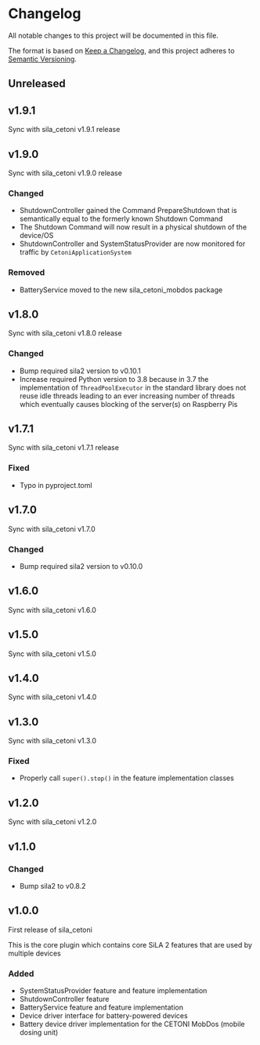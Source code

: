 # Changelog

All notable changes to this project will be documented in this file.

The format is based on [Keep a Changelog](https://keepachangelog.com/en/1.0.0/), and this project adheres
to [Semantic Versioning](https://semver.org/spec/v2.0.0.html).

<!--
Types of changes

    `Added` for new features.
    `Changed` for changes in existing functionality.
    `Deprecated` for soon-to-be removed features.
    `Removed` for now removed features.
    `Fixed` for any bug fixes.
    `Security` in case of vulnerabilities.
-->

## Unreleased

## v1.9.1

Sync with sila_cetoni v1.9.1 release

## v1.9.0

Sync with sila_cetoni v1.9.0 release

### Changed

- ShutdownController gained the Command PrepareShutdown that is semantically equal to the formerly known Shutdown Command
- The Shutdown Command will now result in a physical shutdown of the device/OS
- ShutdownController and SystemStatusProvider are now monitored for traffic by `CetoniApplicationSystem`

### Removed

- BatteryService moved to the new sila_cetoni_mobdos package

## v1.8.0

Sync with sila_cetoni v1.8.0 release

### Changed

- Bump required sila2 version to v0.10.1
- Increase required Python version to 3.8 because in 3.7 the implementation of `ThreadPoolExecutor` in the standard library does not reuse idle threads leading to an ever increasing number of threads which eventually causes blocking of the server(s) on Raspberry Pis

## v1.7.1

Sync with sila_cetoni v1.7.1 release

### Fixed

- Typo in pyproject.toml

## v1.7.0

Sync with sila_cetoni v1.7.0

### Changed

- Bump required sila2 version to v0.10.0

## v1.6.0

Sync with sila_cetoni v1.6.0

## v1.5.0

Sync with sila_cetoni v1.5.0

## v1.4.0

Sync with sila_cetoni v1.4.0

## v1.3.0

Sync with sila_cetoni v1.3.0

### Fixed

- Properly call `super().stop()` in the feature implementation classes

## v1.2.0

Sync with sila_cetoni v1.2.0


## v1.1.0

### Changed

- Bump sila2 to v0.8.2

## v1.0.0

First release of sila_cetoni

This is the core plugin which contains core SiLA 2 features that are used by multiple devices

### Added

- SystemStatusProvider feature and feature implementation
- ShutdownController feature
- BatteryService feature and feature implementation
- Device driver interface for battery-powered devices
- Battery device driver implementation for the CETONI MobDos (mobile dosing unit)
